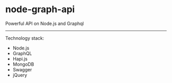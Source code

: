 # node-graph-api
Powerful API on Node.js and Graphql

***
Technology stack:
+ Node.js
+ GraphQL
+ Hapi.js
+ MongoDB
+ Swagger
+ jQuery
